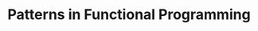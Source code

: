 ---
title: Patterns in Functional Programming
url: http://patternsinfp.wordpress.com/
authors:
- Jeremy Gibbons
type: article
tags:
- design patterns
doHaskell-type: blog post
dohaskell-year: 2012
---
